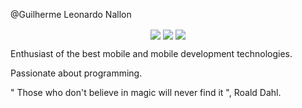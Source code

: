 @Guilherme Leonardo Nallon

<p align="center">
  <img align="center" src="https://img.shields.io/static/v1?label=Tec&style=flat-square&logo=Ionic&message=Ionic&color=blue"/>
  <img align="center" src="https://img.shields.io/static/v1?label=Tec&style=flat-square&logo=Firebase&message=Firebase&color=blue"/>
  <img align="center" src="https://img.shields.io/static/v1?label=Tec&style=flat-square&logo=TypeScript&message=TypeScript&color=blue"/>
</p>

Enthusiast of the best mobile and mobile development technologies.

Passionate about programming.

" Those who don't believe in magic will never find it ", Roald Dahl.
